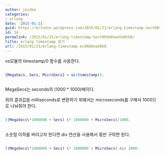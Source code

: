 ```yaml
---
author: jeidee
categories:
- erlang
date: '2015-01-21'
guid: https://erlnote.wordpress.com/2015/01/21/erlang-timestamp-%ec%96%bb%ea%b8%b0/
id: 14
permalink: /2015/01/21/erlang-timestamp-%ec%96%bb%ea%b8%b0/
title: erlang timestamp 얻기
url: /2015/01/21/erlang-timestamp-ec96bbeab8b0
---
```


os모듈의 timestamp/0 함수를 사용한다.

```erlang
      
{MegaSecs, Secs, MicroSecs} = os:timestamp().
  
```

MegaSecs는 seconds의 (1000 * 1000)배이다.
  
위의 결과값을 milliseconds로 변환하기 위해서는 microseconds를 구해서 1000으로 나눠줘야 한다.

```erlang
      
((MegaSecs\*1000000 + Secs) \* 1000000 + MicroSecs)/1000.
  
```

소숫점 이하를 버리고자 한다면 div 연산을 사용해서 몫만 구하면 된다.

```erlang
      
((MegaSecs\*1000000 + Secs) \* 1000000 + MicroSecs) div 1000.
  
```